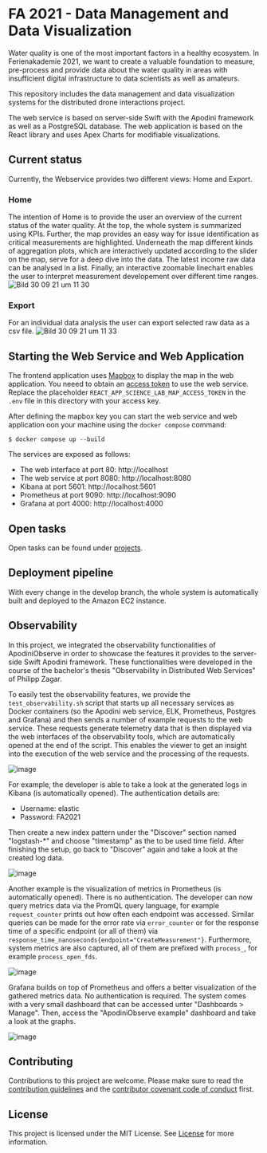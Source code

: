# FA 2021 - Data Management and Data Visualization

Water quality is one of the most important factors in a healthy ecosystem.
In Ferienakademie 2021, we want to create a valuable foundation to measure, pre-process and provide data about the water quality in areas with insufficient digital infrastructure to data scientists as well as amateurs.

This repository includes the data management and data visualization systems for the distributed drone interactions project.

The web service is based on server-side Swift with the Apodini framework as well as a PostgreSQL database.
The web application is based on the React library and uses Apex Charts for modifiable visualizations.

## Current status

Currently, the Webservice provides two different views: Home and Export.

### Home
The intention of Home is to provide the user an overview of the current status of the water quality. At the top, the whole system is summarized using KPIs. Further, the map provides an easy way for issue identification as critical measurements are highlighted. Underneath the map different kinds of aggregation plots, which are interactively updated according to the slider on the map, serve for a deep dive into the data. The latest income raw data can be analysed in a list. Finally, an interactive zoomable linechart enables the user to interpret measurement developement over different time ranges.
![Bild 30 09 21 um 11 30](https://user-images.githubusercontent.com/56644209/135427140-76cbd4a5-98ba-4bcc-9f9a-d2dc5d85a607.jpeg)

### Export
For an individual data analysis the user can export selected raw data as a csv file.
![Bild 30 09 21 um 11 33](https://user-images.githubusercontent.com/56644209/135427381-4f17ad04-961a-4f7b-85d6-c9c46ac1f628.jpeg)

## Starting the Web Service and Web Application

The frontend application uses [Mapbox](https://www.mapbox.com/) to display the map in the web application. You neeed to obtain an [access token](https://docs.mapbox.com/api/overview/#access-tokens-and-token-scopes) to use the web service. Replace the placeholder `REACT_APP_SCIENCE_LAB_MAP_ACCESS_TOKEN` in the `.env` file in this directory with your access key.

After defining the mapbox key you can start the web service and web application oon your machine using the `docker compose` command:
```
$ docker compose up --build
```

The services are exposed as follows:
  - The web interface at port 80: http://localhost
  - The web service at port 8080: http://localhost:8080
  - Kibana at port 5601: http://localhost:5601
  - Prometheus at port 9090: http://localhost:9090
  - Grafana at port 4000: http://localhost:4000

## Open tasks

Open tasks can be found under [projects](https://github.com/fa21-collaborative-drone-interactions/ScienceLabWebservice/projects/1).

## Deployment pipeline

With every change in the develop branch, the whole system is automatically built and deployed to the Amazon EC2 instance.

## Observability

In this project, we integrated the observability functionalities of ApodiniObserve in order to showcase the features it provides to the server-side Swift Apodini framework. These functionalities were developed in the course of the bachelor's thesis "Observability in Distributed Web Services" of Philipp Zagar.

To easily test the observability features, we provide the `test_observability.sh` script that starts up all necessary services as Docker containers (so the Apodini web service, ELK, Prometheus, Postgres and Grafana) and then sends a number of example requests to the web service. These requests generate telemetry data that is then displayed via the web interfaces of the observability tools, which are automatically opened at the end of the script. This enables the viewer to get an insight into the execution of the web service and the processing of the requests.

![image](https://user-images.githubusercontent.com/25406915/140191734-1f98917c-800f-4aaa-be52-91c3c55ba936.png)

For example, the developer is able to take a look at the generated logs in Kibana (is automatically opened). The authentication details are:
- Username: elastic
- Password: FA2021

Then create a new index pattern under the "Discover" section named "logstash-*" and choose "timestamp" as the to be used time field. After finishing the setup, go back to "Discover" again and take a look at the created log data.

![image](https://user-images.githubusercontent.com/25406915/140191244-77fe2951-200f-45b7-b3af-528802c58848.png)

Another example is the visualization of metrics in Prometheus (is automatically opened). There is no authentication.
The developer can now query metrics data via the PromQL query language, for example `request_counter` prints out how often each endpoint was accessed.
Similar queries can be made for the error rate via `error_counter` or for the response time of a specific endpoint (or all of them) via `response_time_nanoseconds{endpoint="CreateMeasurement"}`. Furthermore, system metrics are also captured, all of them are prefixed with `process_`, for example `process_open_fds`.

![image](https://user-images.githubusercontent.com/25406915/140191320-7e86557a-c65e-4e62-9936-ce348afb2650.png)

Grafana builds on top of Prometheus and offers a better visualization of the gathered metrics data. No authentication is required.
The system comes with a very small dashboard that can be accessed unter "Dashboards > Manage". Then, access the "ApodiniObserve example" dashboard and take a look at the graphs.

![image](https://user-images.githubusercontent.com/25406915/140191378-ddd6d99f-87ff-42f2-9710-8e2f65d92d3d.png)

## Contributing
Contributions to this project are welcome. Please make sure to read the [contribution guidelines](https://github.com/Apodini/.github/blob/main/CONTRIBUTING.md) and the [contributor covenant code of conduct](https://github.com/Apodini/.github/blob/main/CODE_OF_CONDUCT.md) first.

## License
This project is licensed under the MIT License. See [License](https://github.com/fa21-collaborative-drone-interactions/ScienceLabWebservice/blob/develop/LICENSE) for more information.
